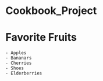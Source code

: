 # Cookbook_Project
 # Favorite Fruits
    - Apples
    - Bananars
    - Cherries
    - Shoes
    - Elderberries